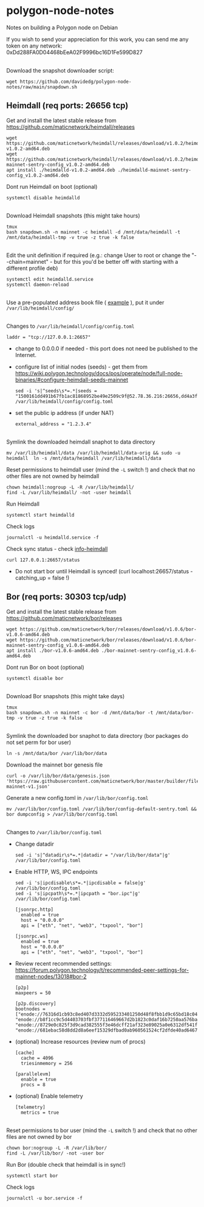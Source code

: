 # polygon-node-notes
Notes on building a Polygon node on Debian

If you wish to send your appreciation for this work, you can send me any token on any network:
0xDd288FA0D04468bEeA02F9996bc16D1Fe599D827

\
Download the snapshot downloader script:

    wget https://github.com/davidedg/polygon-node-notes/raw/main/snapdown.sh

## Heimdall (req ports: 26656 tcp)

Get and install the latest stable release from https://github.com/maticnetwork/heimdall/releases

    wget https://github.com/maticnetwork/heimdall/releases/download/v1.0.2/heimdalld-v1.0.2-amd64.deb
    wget https://github.com/maticnetwork/heimdall/releases/download/v1.0.2/heimdalld-mainnet-sentry-config_v1.0.2-amd64.deb
    apt install ./heimdalld-v1.0.2-amd64.deb ./heimdalld-mainnet-sentry-config_v1.0.2-amd64.deb
        
Dont run Heimdall on boot (optional)

    systemctl disable heimdalld

\
Download Heimdall snapshots (this might take hours)

    tmux
    bash snapdown.sh -n mainnet -c heimdall -d /mnt/data/heimdall -t /mnt/data/heimdall-tmp -v true -z true -k false

\
Edit the unit definition if required (e.g.: change User to root or change the "--chain=mainnet" - but for this you'd be better off with starting with a different profile deb)

    systemctl edit heimdalld.service
    systemctl daemon-reload

\
Use a pre-populated address book file ( [example](./addrbook.json) ), put it under `/var/lib/heimdall/config/`

\
Changes to `/var/lib/heimdall/config/config.toml`

    laddr = "tcp://127.0.0.1:26657"

  - change to 0.0.0.0 if needed - this port does not need be published to the Internet.

  - configure list of initial nodes (seeds) - get them from https://wiki.polygon.technology/docs/pos/operate/node/full-node-binaries/#configure-heimdall-seeds-mainnet

        sed -i 's|^seeds\s*=.*|seeds = "1500161dd491b67fb1ac81868952be49e2509c9f@52.78.36.216:26656,dd4a3f1750af5765266231b9d8ac764599921736@3.36.224.80:26656,8ea4f592ad6cc38d7532aff418d1fb97052463af@34.240.245.39:26656,e772e1fb8c3492a9570a377a5eafdb1dc53cd778@54.194.245.5:26656,6726b826df45ac8e9afb4bdb2469c7771bd797f1@52.209.21.164:26656"|g' /var/lib/heimdall/config/config.toml

  - set the public ip address (if under NAT)

        external_address = "1.2.3.4"

\
Symlink the downloaded heimdall snaphot to data directory

    mv /var/lib/heimdall/data /var/lib/heimdall/data-orig && sudo -u heimdall  ln -s /mnt/data/heimdall /var/lib/heimdall/data 

Reset permissions to heimdall user (mind the `-L` switch !) and check that no other files are not owned by heimdall

    chown heimdall:nogroup -L -R /var/lib/heimdall/
    find -L /var/lib/heimdall/ -not -user heimdall

Run Heimdall

    systemctl start heimdalld

Check logs

    journalctl -u heimdalld.service -f

Check sync status - check [info-heimdall](./info-heimdall) 

    curl 127.0.0.1:26657/status

  - Do not start bor until Heimdall is synced! (curl localhost:26657/status - catching_up = false !)


## Bor (req ports: 30303 tcp/udp)

Get and install the latest stable release from https://github.com/maticnetwork/bor/releases

    wget https://github.com/maticnetwork/bor/releases/download/v1.0.6/bor-v1.0.6-amd64.deb
    wget https://github.com/maticnetwork/bor/releases/download/v1.0.6/bor-mainnet-sentry-config_v1.0.6-amd64.deb
    apt install ./bor-v1.0.6-amd64.deb ./bor-mainnet-sentry-config_v1.0.6-amd64.deb

Dont run Bor on boot (optional)

    systemctl disable bor

\
Download Bor snapshots (this might take days)

    tmux
    bash snapdown.sh -n mainnet -c bor -d /mnt/data/bor -t /mnt/data/bor-tmp -v true -z true -k false

\
Symlink the downloaded bor snaphot to data directory (bor packages do not set perm for bor user)

    ln -s /mnt/data/bor /var/lib/bor/data

Download the mainnet bor genesis file

    curl -o /var/lib/bor/data/genesis.json 'https://raw.githubusercontent.com/maticnetwork/bor/master/builder/files/genesis-mainnet-v1.json'

Generate a new config.toml in `/var/lib/bor/config.toml`

    mv /var/lib/bor/config.toml /var/lib/bor/config-default-sentry.toml && bor dumpconfig > /var/lib/bor/config.toml

\
Changes to `/var/lib/bor/config.toml`

  - Change datadir

        sed -i 's|^datadir\s*=.*|datadir = "/var/lib/bor/data"|g' /var/lib/bor/config.toml


  - Enable HTTP, WS, IPC endpoints

        sed -i 's|ipcdisable\s*=.*|ipcdisable = false|g' /var/lib/bor/config.toml
        sed -i 's|ipcpath\s*=.*|ipcpath = "bor.ipc"|g' /var/lib/bor/config.toml

        [jsonrpc.http]
          enabled = true
          host = "0.0.0.0"
          api = ["eth", "net", "web3", "txpool", "bor"]

        [jsonrpc.ws]
          enabled = true
          host = "0.0.0.0"
          api = ["eth", "net", "web3", "txpool", "bor"]

  - Review recent recommended settings: https://forum.polygon.technology/t/recommended-peer-settings-for-mainnet-nodes/13018#bor-2

        [p2p]
        maxpeers = 50

        [p2p.discovery]
        bootnodes = ["enode://76316d1cb93c8ed407d3332d595233401250d48f8fbb1d9c65bd18c0495eca1b43ec38ee0ea1c257c0abb7d1f25d649d359cdfe5a805842159cfe36c5f66b7e8@52.78.36.216:30303", "enode://b8f1cc9c5d4403703fbf377116469667d2b1823c0daf16b7250aa576bacf399e42c3930ccfcb02c5df6879565a2b8931335565f0e8d3f8e72385ecf4a4bf160a@3.36.224.80:30303", "enode://8729e0c825f3d9cad382555f3e46dcff21af323e89025a0e6312df541f4a9e73abfa562d64906f5e59c51fe6f0501b3e61b07979606c56329c020ed739910759@54.194.245.5:30303", "enode://681ebac58d8dd2d8a6eef15329dfbad0ab960561524cf2dfde40ad646736fe5c244020f20b87e7c1520820bc625cfb487dd71d63a3a3bf0baea2dbb8ec7c79f1@34.240.245.39:30303"]

  - (optional) Increase resources (review num of procs)

        [cache]
          cache = 4096
          triesinmemory = 256

        [parallelevm]
          enable = true
          procs = 8

  - (optional) Enable telemetry

        [telemetry]
          metrics = true

\
Reset permissions to bor user (mind the `-L` switch !) and check that no other files are not owned by bor

    chown bor:nogroup -L -R /var/lib/bor/
    find -L /var/lib/bor/ -not -user bor

Run Bor (double check that heimdall is in sync!)

    systemctl start bor

Check logs

    journalctl -u bor.service -f

